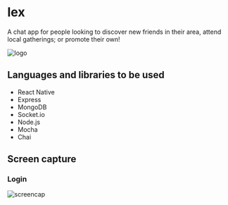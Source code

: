 # lex
A chat app for people looking to discover new friends in their area, attend local gatherings; or promote their own!

![logo](https://user-images.githubusercontent.com/14259747/42256128-31a9ca1a-7f04-11e8-8138-09dd2394340f.PNG)

## Languages and libraries to be used
- React Native
- Express
- MongoDB
- Socket.io
- Node.js
- Mocha
- Chai

## Screen capture
### Login
![screencap](https://user-images.githubusercontent.com/14259747/42491230-dbd89994-83c8-11e8-9aba-925102f5eb24.gif)
